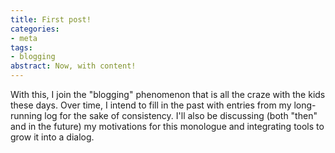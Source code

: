 ```yaml
---
title: First post!
categories:
- meta
tags:
- blogging
abstract: Now, with content!
---
```


With this, I join the "blogging" phenomenon that is all the craze with the kids these days.  Over time, I intend to fill in the past with entries from my long-running log for the sake of consistency.  I'll also be discussing (both "then" and in the future) my motivations for this monologue and integrating tools to grow it into a dialog.
